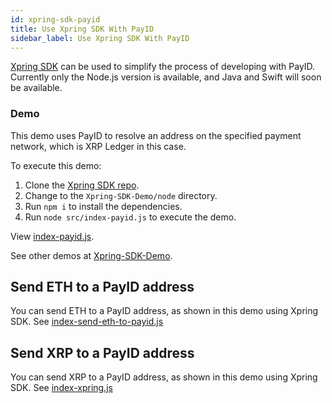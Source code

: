 ```yaml
---
id: xpring-sdk-payid
title: Use Xpring SDK With PayID
sidebar_label: Use Xpring SDK With PayID
---
```


[Xpring SDK](https://www.xpring.io/docs) can be used to simplify the process of developing with PayID. Currently only the Node.js version is available, and Java and Swift will soon be available.

### Demo

This demo uses PayID to resolve an address on the specified payment network, which is XRP Ledger in this case.

To execute this demo:

1. Clone the [Xpring SDK repo](https://github.com/xpring-eng/Xpring-SDK-Demo/).
2. Change to the `Xpring-SDK-Demo/node` directory.
3. Run `npm i` to install the dependencies.
4. Run `node src/index-payid.js` to execute the demo.

View [index-payid.js](https://github.com/xpring-eng/Xpring-SDK-Demo/blob/master/node/src/index-payid.js).

See other demos at [Xpring-SDK-Demo](https://github.com/xpring-eng/Xpring-SDK-Demo/tree/master/node/src).

## Send ETH to a PayID address

You can send ETH to a PayID address, as shown in this demo using Xpring SDK. See [index-send-eth-to-payid.js](https://github.com/xpring-eng/Xpring-SDK-Demo/blob/master/node/src/index-send-eth-to-payid.js)

## Send XRP to a PayID address

You can send XRP to a PayID address, as shown in this demo using Xpring SDK. See [index-xpring.js](https://github.com/xpring-eng/Xpring-SDK-Demo/blob/master/node/src/index-xpring.js)
